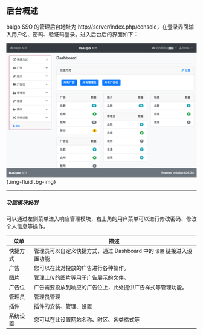 ## 后台概述

baigo SSO 的管理后台地址为 http://server/index.php/console，在登录界面输入用户名、密码、验证码登录。进入后台后的界面如下：

![后台界面](index.png){.img-fluid .bg-img}

----------

##### 功能模块说明

可以通过左侧菜单进入响应管理模块，右上角的用户菜单可以进行修改密码、修改个人信息等操作。

| 菜单 | 描述 |
| - | - |
| 快捷方式 | 管理员可以自定义快捷方式，通过 Dashboard 中的 `设置` 链接进入设置功能 |
| 广告 | 您可以在此对投放的广告进行各种操作。 |
| 图片 | 管理上传的图片等用于广告展示的文件。 |
| 广告位 | 广告需要投放到响应的广告位上，此处提供广告样式等管理功能。 |
| 管理员 | 管理员管理 |
| 插件 | 插件的安装、管理、设置 |
| 系统设置 | 您可以在此设置网站名称、时区、各类格式等 |
